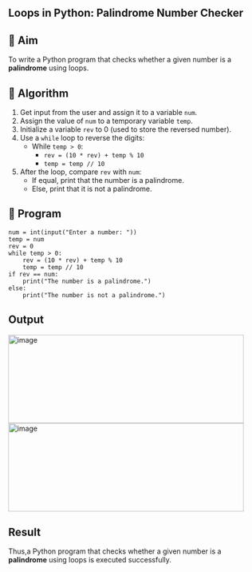 ## Loops in Python: Palindrome Number Checker

## 🎯 Aim
To write a Python program that checks whether a given number is a **palindrome** using loops.

## 🧠 Algorithm
1. Get input from the user and assign it to a variable `num`.
2. Assign the value of `num` to a temporary variable `temp`.
3. Initialize a variable `rev` to 0 (used to store the reversed number).
4. Use a `while` loop to reverse the digits:
   - While `temp > 0`:
     - `rev = (10 * rev) + temp % 10`
     - `temp = temp // 10`
5. After the loop, compare `rev` with `num`:
   - If equal, print that the number is a palindrome.
   - Else, print that it is not a palindrome.

## 🧾 Program
```
num = int(input("Enter a number: "))
temp = num
rev = 0
while temp > 0:
    rev = (10 * rev) + temp % 10
    temp = temp // 10
if rev == num:
    print("The number is a palindrome.")
else:
    print("The number is not a palindrome.")
```
## Output

<img width="472" height="177" alt="image" src="https://github.com/user-attachments/assets/4f4ecdcd-5769-4a4b-aba1-b0c8d1e508b4" />
<img width="472" height="177" alt="image" src="https://github.com/user-attachments/assets/7690f8aa-24db-4fad-859c-6607d7bc06e3" />

## Result
Thus,a Python program that checks whether a given number is a **palindrome** using loops is executed successfully.

